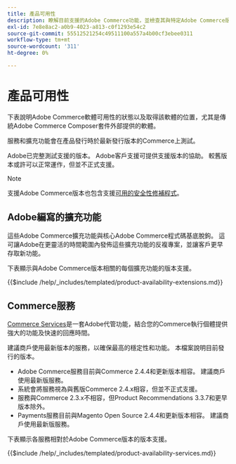 ```yaml
---
title: 產品可用性
description: 瞭解目前支援的Adobe Commerce功能，並檢查其與特定Adobe Commerce版本的相容性。
exl-id: 7e8e8ac2-a0b9-4023-a813-c0f1293e54c2
source-git-commit: 55512521254c49511100a557a4b00cf3ebee0311
workflow-type: tm+mt
source-wordcount: '311'
ht-degree: 0%

---
```


# 產品可用性

下表說明Adobe Commerce軟體可用性的狀態以及取得該軟體的位置，尤其是傳統Adobe Commerce Composer套件外部提供的軟體。

服務和擴充功能會在產品發行時於最新發行版本的Commerce上測試。

Adobe已完整測試支援的版本。 Adobe客戶支援可提供支援版本的協助。 較舊版本或許可以正常運作，但並不正式支援。

>[!NOTE]
>
>支援Adobe Commerce版本也包含支援[可用的安全性修補程式](versions.md)。

## Adobe編寫的擴充功能

這些Adobe Commerce擴充功能與核心Adobe Commerce程式碼基底脫鉤。 這可讓Adobe在更靈活的時間範圍內發佈這些擴充功能的反複專案，並讓客戶更早存取新功能。

下表顯示與Adobe Commerce版本相關的每個擴充功能的版本支援。

{{$include /help/_includes/templated/product-availability-extensions.md}}

## Commerce服務

[Commerce Services](https://experienceleague.adobe.com/docs/commerce/user-guides/home.html?lang=zh-Hant)是一套Adobe代管功能，結合您的Commerce執行個體提供強大的功能及快速的回應時間。

建議商戶使用最新版本的服務，以確保最高的穩定性和功能。 本檔案說明目前發行的版本。

* Adobe Commerce服務目前與Commerce 2.4.4和更新版本相容。 建議商戶使用最新版服務。
* 系統會將服務視為與舊版Commerce 2.4.x相容，但並不正式支援。
* 服務與Commerce 2.3.x不相容，但Product Recommendations 3.3.7和更早版本除外。
* Payments服務目前與Magento Open Source 2.4.4和更新版本相容。 建議商戶使用最新版服務。

下表顯示各服務相對於Adobe Commerce版本的版本支援。

{{$include /help/_includes/templated/product-availability-services.md}}

<!-- Last updated from includes: 2025-08-06 12:51:01 -->
